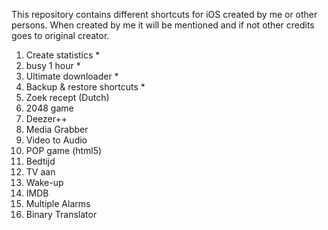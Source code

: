 This repository contains different shortcuts for iOS created by me or other persons. 
When created by me it will be mentioned and if not other credits goes to original creator. 


1) Create statistics *
2) busy 1 hour *
3) Ultimate downloader *
4) Backup & restore shortcuts *
5) Zoek recept (Dutch)
6) 2048 game
7) Deezer++
8) Media Grabber
9) Video to Audio
10) POP game (html5)
11) Bedtijd
12) TV aan
13) Wake-up
14) IMDB
15) Multiple Alarms
16) Binary Translator
